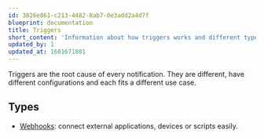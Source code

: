 ```yaml
---
id: 3826e861-c213-4482-8ab7-0e3add2a4d7f
blueprint: documentation
title: Triggers
short_content: 'Information about how triggers works and different types and configurations.'
updated_by: 1
updated_at: 1681671081
---
```

Triggers are the root cause of every notification. They are different, have different configurations and each fits a different use case.

## Types

- [Webhooks](/documentation/triggers/webhooks): connect external applications, devices or scripts easily.